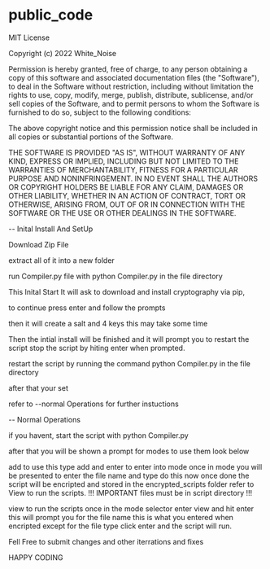 # public_code

MIT License

Copyright (c) 2022 White_Noise

Permission is hereby granted, free of charge, to any person obtaining a copy
of this software and associated documentation files (the "Software"), to deal
in the Software without restriction, including without limitation the rights
to use, copy, modify, merge, publish, distribute, sublicense, and/or sell
copies of the Software, and to permit persons to whom the Software is
furnished to do so, subject to the following conditions:

The above copyright notice and this permission notice shall be included in all
copies or substantial portions of the Software.

THE SOFTWARE IS PROVIDED "AS IS", WITHOUT WARRANTY OF ANY KIND, EXPRESS OR
IMPLIED, INCLUDING BUT NOT LIMITED TO THE WARRANTIES OF MERCHANTABILITY,
FITNESS FOR A PARTICULAR PURPOSE AND NONINFRINGEMENT. IN NO EVENT SHALL THE
AUTHORS OR COPYRIGHT HOLDERS BE LIABLE FOR ANY CLAIM, DAMAGES OR OTHER
LIABILITY, WHETHER IN AN ACTION OF CONTRACT, TORT OR OTHERWISE, ARISING FROM,
OUT OF OR IN CONNECTION WITH THE SOFTWARE OR THE USE OR OTHER DEALINGS IN THE
SOFTWARE.




-- Inital Install And SetUp

  Download Zip File
  
  extract all of it into a new folder
  
  run Compiler.py file with python Compiler.py in the file directory

  This Inital Start It will ask to download and install cryptography via pip, 
  
  to continue press enter and follow the prompts

  then it will create a salt and 4 keys this may take some time

  Then the intial install will be finished and it will prompt you to restart the script
  stop the script by hiting enter when prompted.

  restart the script by running the command python Compiler.py in the file directory

  after that your set

  refer to --normal Operations for further instuctions

-- Normal Operations

  if you havent, start the script with python Compiler.py

  after that you will be shown a prompt for modes to use them look below

  add
    to use this type add and enter to enter into mode
    once in mode you will be presented to enter the file name and type
    do this now once done the script will be encripted and stored in the encrypted_scripts folder
    refer to View to run the scripts.
    !!! IMPORTANT files must be in script directory !!!
    
  view
    to run the scripts once in the mode selector enter view and hit enter
    this will prompt you for the file name this is what you entered when encripted except for the file type
    click enter and the script will run.
    
Fell Free to submit changes and other iterrations and fixes
        
  HAPPY CODING
